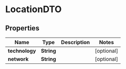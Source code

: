 

# LocationDTO


## Properties

Name | Type | Description | Notes
------------ | ------------- | ------------- | -------------
**technology** | **String** |  |  [optional]
**network** | **String** |  |  [optional]



